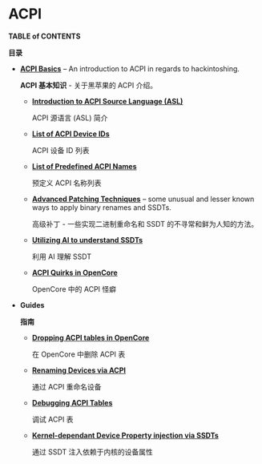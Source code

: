 # ACPI

**TABLE of CONTENTS**

**目录**

- [**ACPI Basics**](https://github.com/5T33Z0/OC-Little-Translated/tree/main/00_ACPI/ACPI_Basics#acpi-basics) – An introduction to ACPI in regards to hackintoshing.

	**ACPI 基本知识** - 关于黑苹果的 ACPI 介绍。

	- [**Introduction to ACPI Source Language (ASL)**](https://github.com/5T33Z0/OC-Little-Translated/blob/main/00_ACPI/ACPI_Basics/ASL_Basics.md)

		ACPI 源语言 (ASL) 简介

	- [**List of ACPI Device IDs**](https://github.com/5T33Z0/OC-Little-Translated/blob/main/00_ACPI/ACPI_Basics/ACPI_Device_IDs.md)

		ACPI 设备 ID 列表

	- [**List of Predefined ACPI Names**](https://github.com/5T33Z0/OC-Little-Translated/blob/main/00_ACPI/ACPI_Basics/Predefined_ACPI_Name.md)

		预定义 ACPI 名称列表

	- [**Advanced Patching Techniques**](https://github.com/5T33Z0/OC-Little-Translated/blob/main/00_ACPI/ACPI_Basics/Advanced_Patching_Techniques.md) – some unusual and lesser known ways to apply binary renames and SSDTs.

		高级补丁 - 一些实现二进制重命名和 SSDT 的不寻常和鲜为人知的方法。

	- [**Utilizing AI to understand SSDTs**](https://github.com/5T33Z0/OC-Little-Translated/blob/main/00_ACPI/Utilizing_AI_to_understand_ACPI.md)

		利用 AI 理解 SSDT

	- [**ACPI Quirks in OpenCore**](https://github.com/5T33Z0/OC-Little-Translated/blob/main/00_ACPI/ACPI_Patches_OpenCore/README.md#how-opencore-handles-acpi)

		OpenCore 中的 ACPI 怪癖

- **Guides**

	**指南**

	- [**Dropping ACPI tables in OpenCore**](https://github.com/5T33Z0/OC-Little-Translated/tree/main/00_ACPI/ACPI_Dropping_Tables#dropping-acpi-tables)

		在 OpenCore 中删除 ACPI 表

	- [**Renaming Devices via ACPI**](https://github.com/5T33Z0/OC-Little-Translated/tree/main/00_ACPI/ACPI_Rename_Devices)

		通过 ACPI 重命名设备

	- [**Debugging ACPI Tables**](https://github.com/5T33Z0/OC-Little-Translated/tree/main/00_ACPI/ACPI_Debugging)

		调试 ACPI 表

	- [**Kernel-dependant Device Property injection via SSDTs**]((https://github.com/b00t0x/opencore-macos-version-specific-dp))

		通过 SSDT 注入依赖于内核的设备属性
